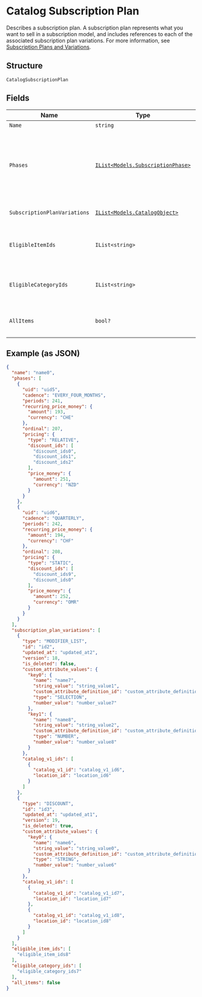 
# Catalog Subscription Plan

Describes a subscription plan. A subscription plan represents what you want to sell in a subscription model, and includes references to each of the associated subscription plan variations.
For more information, see [Subscription Plans and Variations](https://developer.squareup.com/docs/subscriptions-api/plans-and-variations).

## Structure

`CatalogSubscriptionPlan`

## Fields

| Name | Type | Tags | Description |
|  --- | --- | --- | --- |
| `Name` | `string` | Required | The name of the plan. |
| `Phases` | [`IList<Models.SubscriptionPhase>`](../../doc/models/subscription-phase.md) | Optional | A list of SubscriptionPhase containing the [SubscriptionPhase](entity:SubscriptionPhase) for this plan.<br>This field it required. Not including this field will throw a REQUIRED_FIELD_MISSING error |
| `SubscriptionPlanVariations` | [`IList<Models.CatalogObject>`](../../doc/models/catalog-object.md) | Optional | The list of subscription plan variations available for this product |
| `EligibleItemIds` | `IList<string>` | Optional | The list of IDs of `CatalogItems` that are eligible for subscription by this SubscriptionPlan's variations. |
| `EligibleCategoryIds` | `IList<string>` | Optional | The list of IDs of `CatalogCategory` that are eligible for subscription by this SubscriptionPlan's variations. |
| `AllItems` | `bool?` | Optional | If true, all items in the merchant's catalog are subscribable by this SubscriptionPlan. |

## Example (as JSON)

```json
{
  "name": "name0",
  "phases": [
    {
      "uid": "uid5",
      "cadence": "EVERY_FOUR_MONTHS",
      "periods": 241,
      "recurring_price_money": {
        "amount": 193,
        "currency": "CHE"
      },
      "ordinal": 207,
      "pricing": {
        "type": "RELATIVE",
        "discount_ids": [
          "discount_ids0",
          "discount_ids1",
          "discount_ids2"
        ],
        "price_money": {
          "amount": 251,
          "currency": "NZD"
        }
      }
    },
    {
      "uid": "uid6",
      "cadence": "QUARTERLY",
      "periods": 242,
      "recurring_price_money": {
        "amount": 194,
        "currency": "CHF"
      },
      "ordinal": 208,
      "pricing": {
        "type": "STATIC",
        "discount_ids": [
          "discount_ids9",
          "discount_ids0"
        ],
        "price_money": {
          "amount": 252,
          "currency": "OMR"
        }
      }
    }
  ],
  "subscription_plan_variations": [
    {
      "type": "MODIFIER_LIST",
      "id": "id2",
      "updated_at": "updated_at2",
      "version": 18,
      "is_deleted": false,
      "custom_attribute_values": {
        "key0": {
          "name": "name7",
          "string_value": "string_value1",
          "custom_attribute_definition_id": "custom_attribute_definition_id5",
          "type": "SELECTION",
          "number_value": "number_value7"
        },
        "key1": {
          "name": "name8",
          "string_value": "string_value2",
          "custom_attribute_definition_id": "custom_attribute_definition_id4",
          "type": "NUMBER",
          "number_value": "number_value8"
        }
      },
      "catalog_v1_ids": [
        {
          "catalog_v1_id": "catalog_v1_id6",
          "location_id": "location_id6"
        }
      ]
    },
    {
      "type": "DISCOUNT",
      "id": "id3",
      "updated_at": "updated_at1",
      "version": 19,
      "is_deleted": true,
      "custom_attribute_values": {
        "key0": {
          "name": "name6",
          "string_value": "string_value0",
          "custom_attribute_definition_id": "custom_attribute_definition_id6",
          "type": "STRING",
          "number_value": "number_value6"
        }
      },
      "catalog_v1_ids": [
        {
          "catalog_v1_id": "catalog_v1_id7",
          "location_id": "location_id7"
        },
        {
          "catalog_v1_id": "catalog_v1_id8",
          "location_id": "location_id8"
        }
      ]
    }
  ],
  "eligible_item_ids": [
    "eligible_item_ids8"
  ],
  "eligible_category_ids": [
    "eligible_category_ids7"
  ],
  "all_items": false
}
```

